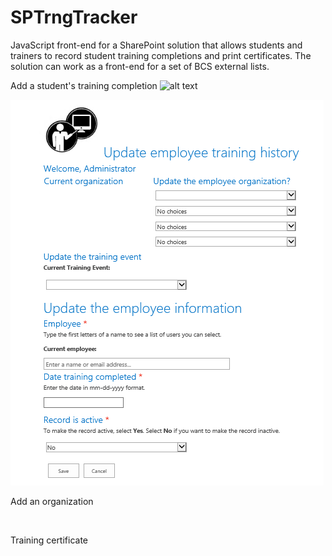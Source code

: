 # SPTrngTracker
JavaScript front-end for a SharePoint solution that allows students and trainers to record student training completions and print certificates. The solution can work as a front-end for a set of BCS external lists. 

Add a student's training completion
![alt text](https://raw.githubusercontent.com/BeckyLash/SPTrngTracker/img/registerstudent.PNG)

<kbd>
<img src="https://github.com/BeckyLash/SPTrngTracker/blob/master/img/registerstudent.PNG">
</kbd>

Add an organization

<p><img href="https://github.com/BeckyLash/SPTrngTracker/blob/master/img/registerstudent.PNG"></p>

Training certificate

<p><img href="https://github.com/BeckyLash/SPTrngTracker/blob/master/img/registerstudent.PNG"></p>

